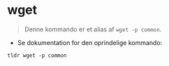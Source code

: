# wget

> Denne kommando er et alias af `wget -p common`.

- Se dokumentation for den oprindelige kommando:

`tldr wget -p common`
